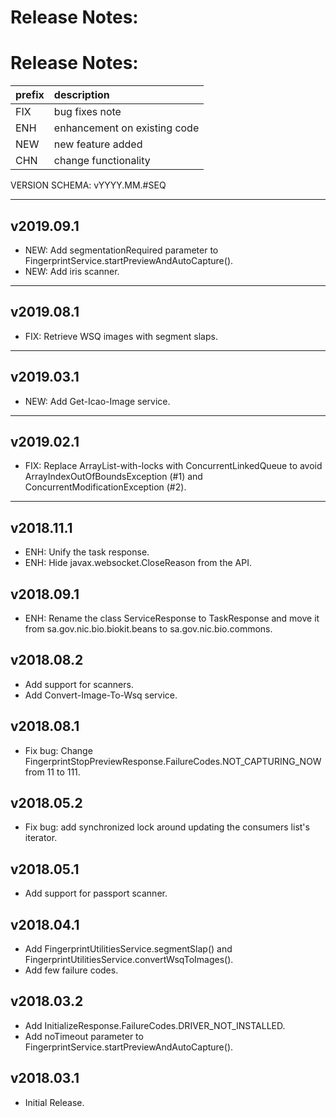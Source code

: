 # Release Notes:

# Release Notes:

| prefix |         description          |
|:------ |:-----------------------------|
| FIX    | bug fixes note               |
| ENH    | enhancement on existing code |
| NEW    | new feature added            |
| CHN    | change functionality         |

VERSION SCHEMA: vYYYY.MM.#SEQ

---

## v2019.09.1

- NEW: Add segmentationRequired parameter to FingerprintService.startPreviewAndAutoCapture().
- NEW: Add iris scanner.

---

## v2019.08.1

- FIX: Retrieve WSQ images with segment slaps.

---

## v2019.03.1

- NEW: Add Get-Icao-Image service.

---

## v2019.02.1

- FIX: Replace ArrayList-with-locks with ConcurrentLinkedQueue to avoid ArrayIndexOutOfBoundsException (#1) and ConcurrentModificationException (#2).

---

## v2018.11.1

- ENH: Unify the task response.
- ENH: Hide javax.websocket.CloseReason from the API.

## v2018.09.1

- ENH: Rename the class ServiceResponse to TaskResponse and move it from sa.gov.nic.bio.biokit.beans to sa.gov.nic.bio.commons.

## v2018.08.2

- Add support for scanners.
- Add Convert-Image-To-Wsq service.

## v2018.08.1

- Fix bug: Change FingerprintStopPreviewResponse.FailureCodes.NOT_CAPTURING_NOW from 11 to 111.

## v2018.05.2

- Fix bug: add synchronized lock around updating the consumers list's iterator.

## v2018.05.1

- Add support for passport scanner.

## v2018.04.1

- Add FingerprintUtilitiesService.segmentSlap() and FingerprintUtilitiesService.convertWsqToImages().
- Add few failure codes.

## v2018.03.2

- Add InitializeResponse.FailureCodes.DRIVER_NOT_INSTALLED.
- Add noTimeout parameter to FingerprintService.startPreviewAndAutoCapture().

## v2018.03.1

- Initial Release.